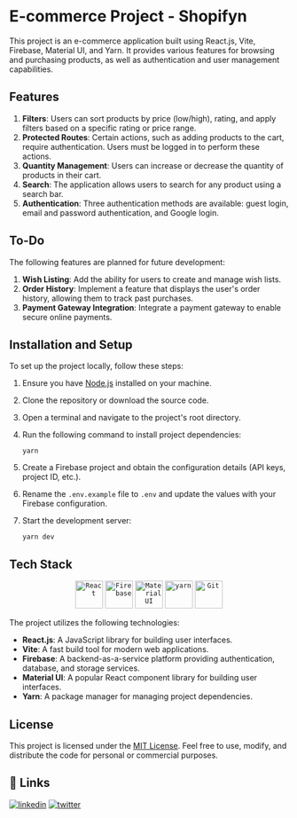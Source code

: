 # E-commerce Project - Shopifyn

This project is an e-commerce application built using React.js, Vite, Firebase, Material UI, and Yarn. It provides various features for browsing and purchasing products, as well as authentication and user management capabilities.

## Features

1. **Filters**: Users can sort products by price (low/high), rating, and apply filters based on a specific rating or price range.
2. **Protected Routes**: Certain actions, such as adding products to the cart, require authentication. Users must be logged in to perform these actions.
3. **Quantity Management**: Users can increase or decrease the quantity of products in their cart.
4. **Search**: The application allows users to search for any product using a search bar.
5. **Authentication**: Three authentication methods are available: guest login, email and password authentication, and Google login.

## To-Do

The following features are planned for future development:

1. **Wish Listing**: Add the ability for users to create and manage wish lists.
2. **Order History**: Implement a feature that displays the user's order history, allowing them to track past purchases.
3. **Payment Gateway Integration**: Integrate a payment gateway to enable secure online payments.

## Installation and Setup

To set up the project locally, follow these steps:

1. Ensure you have [Node.js](https://nodejs.org/) installed on your machine.
2. Clone the repository or download the source code.
3. Open a terminal and navigate to the project's root directory.
4. Run the following command to install project dependencies:

   ```shell
   yarn
   ```

5. Create a Firebase project and obtain the configuration details (API keys, project ID, etc.).
6. Rename the `.env.example` file to `.env` and update the values with your Firebase configuration.
7. Start the development server:

   ```shell
   yarn dev
   ```

## Tech Stack

<div align="center">
	<code><img width="50" src="https://user-images.githubusercontent.com/25181517/183897015-94a058a6-b86e-4e42-a37f-bf92061753e5.png" alt="React" title="React"/></code>
	<code><img width="50" src="https://user-images.githubusercontent.com/25181517/189716855-2c69ca7a-5149-4647-936d-780610911353.png" alt="Firebase" title="Firebase"/></code>
	<code><img width="50" src="https://user-images.githubusercontent.com/25181517/189716630-fe6c084c-6c66-43af-aa49-64c8aea4a5c2.png" alt="Material UI" title="Material UI"/></code>
	<code><img width="50" src="https://user-images.githubusercontent.com/25181517/183049794-a3dfaddd-22ee-4ffe-b0b4-549ccd4879f9.png" alt="yarn" title="yarn"/></code>
	<code><img width="50" src="https://user-images.githubusercontent.com/25181517/192108372-f71d70ac-7ae6-4c0d-8395-51d8870c2ef0.png" alt="Git" title="Git"/></code>
</div>

The project utilizes the following technologies:

- **React.js**: A JavaScript library for building user interfaces.
- **Vite**: A fast build tool for modern web applications.
- **Firebase**: A backend-as-a-service platform providing authentication, database, and storage services.
- **Material UI**: A popular React component library for building user interfaces.
- **Yarn**: A package manager for managing project dependencies.

## License

This project is licensed under the [MIT License](LICENSE). Feel free to use, modify, and distribute the code for personal or commercial purposes.

## 🔗 Links

[![linkedin](https://img.shields.io/badge/linkedin-0A66C2?style=for-the-badge&logo=linkedin&logoColor=white)](https://www.linkedin.com/in/harshpathakzz/)
[![twitter](https://img.shields.io/badge/twitter-1DA1F2?style=for-the-badge&logo=twitter&logoColor=white)](https://twitter.com/harshpathakzz)

